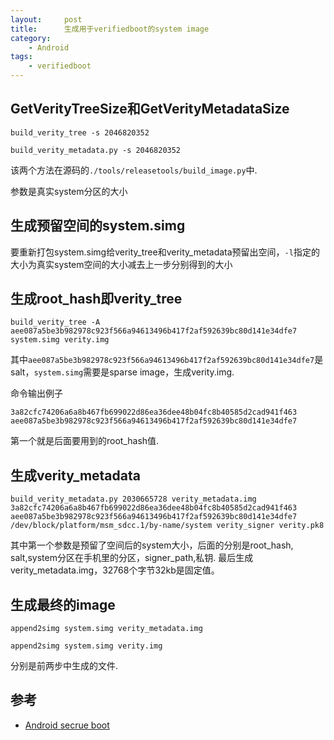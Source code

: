 ```yaml
---
layout:     post
title:      生成用于verifiedboot的system image
category:
    - Android
tags:
    - verifiedboot
---
```


## GetVerityTreeSize和GetVerityMetadataSize

`build_verity_tree -s 2046820352`

`build_verity_metadata.py -s 2046820352`

该两个方法在源码的`./tools/releasetools/build_image.py`中.

参数是真实system分区的大小

## 生成预留空间的system.simg

要重新打包system.simg给verity_tree和verity_metadata预留出空间，`-l`指定的大小为真实system空间的大小减去上一步分别得到的大小

## 生成root_hash即verity_tree

`build_verity_tree -A aee087a5be3b982978c923f566a94613496b417f2af592639bc80d141e34dfe7 system.simg verity.img`

其中`aee087a5be3b982978c923f566a94613496b417f2af592639bc80d141e34dfe7`是salt，`system.simg`需要是sparse image，生成verity.img.

命令输出例子

`3a82cfc74206a6a8b467fb699022d86ea36dee48b04fc8b40585d2cad941f463 aee087a5be3b982978c923f566a94613496b417f2af592639bc80d141e34dfe7`

第一个就是后面要用到的root_hash值.

## 生成verity_metadata

`build_verity_metadata.py 2030665728 verity_metadata.img 3a82cfc74206a6a8b467fb699022d86ea36dee48b04fc8b40585d2cad941f463 aee087a5be3b982978c923f566a94613496b417f2af592639bc80d141e34dfe7 /dev/block/platform/msm_sdcc.1/by-name/system verity_signer verity.pk8`

其中第一个参数是预留了空间后的system大小，后面的分别是root_hash, salt,system分区在手机里的分区，signer_path,私钥. 最后生成verity_metadata.img，32768个字节32kb是固定值。

## 生成最终的image

`append2simg system.simg verity_metadata.img`

`append2simg system.simg verity.img`

分别是前两步中生成的文件.

## 参考

* [Android secrue boot](http://blog.andrsec.com/android/2015/04/10/android-boot-verity.html)